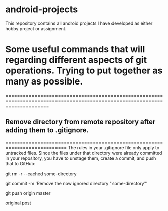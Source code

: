 android-projects
================

This repository contains all android projects I have developed as either hobby project or assignment.


# Some useful commands that will regarding different aspects of git operations. Trying to put together as many as possible.
===========================================================================================================================


## Remove directory from remote repository after adding them to .gitignore.
===========================================================================
The rules in your .gitignore file only apply to untracked files. Since the files under that directory were already committed in your repository, you have to unstage them, create a commit, and push that to GitHub:

git rm -r --cached some-directory

git commit -m 'Remove the now ignored directory "some-directory"'

git push origin master

[original post](http://stackoverflow.com/questions/7927230/remove-directory-from-remote-repository-after-adding-them-to-gitignore)



